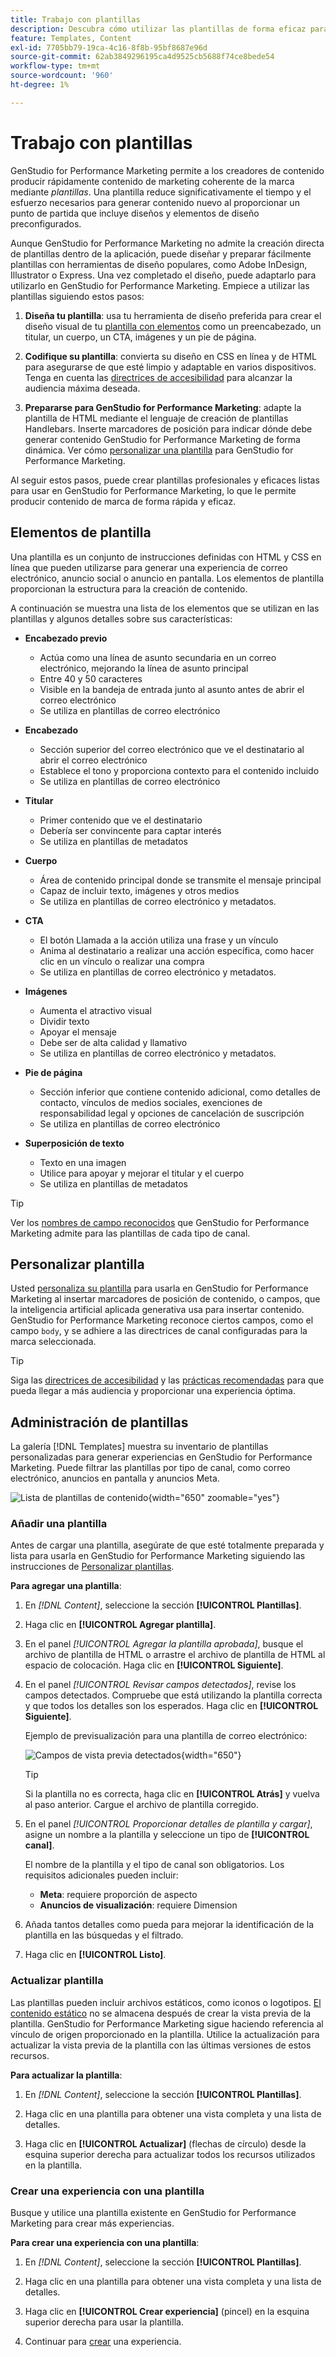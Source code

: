 ```yaml
---
title: Trabajo con plantillas
description: Descubra cómo utilizar las plantillas de forma eficaz para optimizar el proceso creativo en Adobe GenStudio for Performance Marketing.
feature: Templates, Content
exl-id: 7705bb79-19ca-4c16-8f8b-95bf8687e96d
source-git-commit: 62ab3849296195ca4d9525cb5688f74ce8bede54
workflow-type: tm+mt
source-wordcount: '960'
ht-degree: 1%

---
```


# Trabajo con plantillas

GenStudio for Performance Marketing permite a los creadores de contenido producir rápidamente contenido de marketing coherente de la marca mediante _plantillas_. Una plantilla reduce significativamente el tiempo y el esfuerzo necesarios para generar contenido nuevo al proporcionar un punto de partida que incluye diseños y elementos de diseño preconfigurados.

Aunque GenStudio for Performance Marketing no admite la creación directa de plantillas dentro de la aplicación, puede diseñar y preparar fácilmente plantillas con herramientas de diseño populares, como Adobe InDesign, Illustrator o Express. Una vez completado el diseño, puede adaptarlo para utilizarlo en GenStudio for Performance Marketing. Empiece a utilizar las plantillas siguiendo estos pasos:

1. **Diseña tu plantilla**: usa tu herramienta de diseño preferida para crear el diseño visual de tu [plantilla con elementos](#template-elements) como un preencabezado, un titular, un cuerpo, un CTA, imágenes y un pie de página.

2. **Codifique su plantilla**: convierta su diseño en CSS en línea y de HTML para asegurarse de que esté limpio y adaptable en varios dispositivos. Tenga en cuenta las [directrices de accesibilidad](accessibility-for-templates.md) para alcanzar la audiencia máxima deseada.

3. **Prepararse para GenStudio for Performance Marketing**: adapte la plantilla de HTML mediante el lenguaje de creación de plantillas Handlebars. Inserte marcadores de posición para indicar dónde debe generar contenido GenStudio for Performance Marketing de forma dinámica. Ver cómo [personalizar una plantilla](customize-template.md) para GenStudio for Performance Marketing.

Al seguir estos pasos, puede crear plantillas profesionales y eficaces listas para usar en GenStudio for Performance Marketing, lo que le permite producir contenido de marca de forma rápida y eficaz.

## Elementos de plantilla

Una plantilla es un conjunto de instrucciones definidas con HTML y CSS en línea que pueden utilizarse para generar una experiencia de correo electrónico, anuncio social o anuncio en pantalla. Los elementos de plantilla proporcionan la estructura para la creación de contenido.

A continuación se muestra una lista de los elementos que se utilizan en las plantillas y algunos detalles sobre sus características:

- **Encabezado previo**

   - Actúa como una línea de asunto secundaria en un correo electrónico, mejorando la línea de asunto principal
   - Entre 40 y 50 caracteres
   - Visible en la bandeja de entrada junto al asunto antes de abrir el correo electrónico
   - Se utiliza en plantillas de correo electrónico

- **Encabezado**

   - Sección superior del correo electrónico que ve el destinatario al abrir el correo electrónico
   - Establece el tono y proporciona contexto para el contenido incluido
   - Se utiliza en plantillas de correo electrónico

- **Titular**

   - Primer contenido que ve el destinatario
   - Debería ser convincente para captar interés
   - Se utiliza en plantillas de metadatos

- **Cuerpo**

   - Área de contenido principal donde se transmite el mensaje principal
   - Capaz de incluir texto, imágenes y otros medios
   - Se utiliza en plantillas de correo electrónico y metadatos.

- **CTA**

   - El botón Llamada a la acción utiliza una frase y un vínculo
   - Anima al destinatario a realizar una acción específica, como hacer clic en un vínculo o realizar una compra
   - Se utiliza en plantillas de correo electrónico y metadatos.

- **Imágenes**

   - Aumenta el atractivo visual
   - Dividir texto
   - Apoyar el mensaje
   - Debe ser de alta calidad y llamativo
   - Se utiliza en plantillas de correo electrónico y metadatos.

- **Pie de página**

   - Sección inferior que contiene contenido adicional, como detalles de contacto, vínculos de medios sociales, exenciones de responsabilidad legal y opciones de cancelación de suscripción
   - Se utiliza en plantillas de correo electrónico

- **Superposición de texto**

   - Texto en una imagen
   - Utilice para apoyar y mejorar el titular y el cuerpo
   - Se utiliza en plantillas de metadatos

>[!TIP]
>
>Ver los [nombres de campo reconocidos](customize-template.md#recognized-field-names) que GenStudio for Performance Marketing admite para las plantillas de cada tipo de canal.

## Personalizar plantilla

Usted [personaliza su plantilla](customize-template.md) para usarla en GenStudio for Performance Marketing al insertar marcadores de posición de contenido, o campos, que la inteligencia artificial aplicada generativa usa para insertar contenido. GenStudio for Performance Marketing reconoce ciertos campos, como el campo `body`, y se adhiere a las directrices de canal configuradas para la marca seleccionada.

>[!TIP]
>
>Siga las [directrices de accesibilidad](accessibility-for-templates.md) y las [prácticas recomendadas](/help/user-guide/content/best-practices-for-templates.md) para que pueda llegar a más audiencia y proporcionar una experiencia óptima.

## Administración de plantillas

La galería [!DNL Templates] muestra su inventario de plantillas personalizadas para generar experiencias en GenStudio for Performance Marketing. Puede filtrar las plantillas por tipo de canal, como correo electrónico, anuncios en pantalla y anuncios Meta.

![Lista de plantillas de contenido](/help/assets/content-templates.png){width="650" zoomable="yes"}

### Añadir una plantilla

Antes de cargar una plantilla, asegúrate de que esté totalmente preparada y lista para usarla en GenStudio for Performance Marketing siguiendo las instrucciones de [Personalizar plantillas](customize-template.md).

**Para agregar una plantilla**:

1. En _[!DNL Content]_, seleccione la sección **[!UICONTROL Plantillas]**.

1. Haga clic en **[!UICONTROL Agregar plantilla]**.

1. En el panel _[!UICONTROL Agregar la plantilla aprobada]_, busque el archivo de plantilla de HTML o arrastre el archivo de plantilla de HTML al espacio de colocación. Haga clic en **[!UICONTROL Siguiente]**.

1. En el panel _[!UICONTROL Revisar campos detectados]_, revise los campos detectados. Compruebe que está utilizando la plantilla correcta y que todos los detalles son los esperados. Haga clic en **[!UICONTROL Siguiente]**.

   Ejemplo de previsualización para una plantilla de correo electrónico:

   ![Campos de vista previa detectados](/help/assets/template-detected-fields.png){width="650"}

   >[!TIP]
   >
   >Si la plantilla no es correcta, haga clic en **[!UICONTROL Atrás]** y vuelva al paso anterior. Cargue el archivo de plantilla corregido.

1. En el panel _[!UICONTROL Proporcionar detalles de plantilla y cargar]_, asigne un nombre a la plantilla y seleccione un tipo de **[!UICONTROL canal]**.

   El nombre de la plantilla y el tipo de canal son obligatorios. Los requisitos adicionales pueden incluir:

   - **Meta**: requiere proporción de aspecto
   - **Anuncios de visualización**: requiere Dimension

1. Añada tantos detalles como pueda para mejorar la identificación de la plantilla en las búsquedas y el filtrado.

1. Haga clic en **[!UICONTROL Listo]**.

### Actualizar plantilla

Las plantillas pueden incluir archivos estáticos, como iconos o logotipos. [El contenido estático](/help/user-guide/content/customize-template.md#static-content) no se almacena después de crear la vista previa de la plantilla. GenStudio for Performance Marketing sigue haciendo referencia al vínculo de origen proporcionado en la plantilla. Utilice la actualización para actualizar la vista previa de la plantilla con las últimas versiones de estos recursos.

**Para actualizar la plantilla**:

1. En _[!DNL Content]_, seleccione la sección **[!UICONTROL Plantillas]**.

1. Haga clic en una plantilla para obtener una vista completa y una lista de detalles.

1. Haga clic en **[!UICONTROL Actualizar]** (flechas de círculo) desde la esquina superior derecha para actualizar todos los recursos utilizados en la plantilla.

### Crear una experiencia con una plantilla

Busque y utilice una plantilla existente en GenStudio for Performance Marketing para crear más experiencias.

**Para crear una experiencia con una plantilla**:

1. En _[!DNL Content]_, seleccione la sección **[!UICONTROL Plantillas]**.

1. Haga clic en una plantilla para obtener una vista completa y una lista de detalles.

1. Haga clic en **[!UICONTROL Crear experiencia]** (pincel) en la esquina superior derecha para usar la plantilla.

1. Continuar para [crear](/help/user-guide/create/overview.md#create-use-cases) una experiencia.
